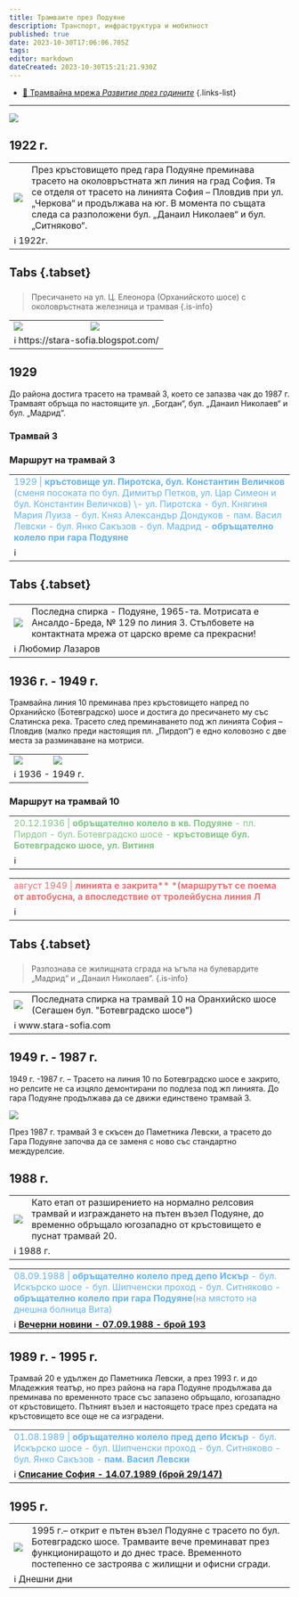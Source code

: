 ```yaml
---
title: Трамваите през Подуяне
description: Транспорт, инфраструктура и мобилност
published: true
date: 2023-10-30T17:06:06.705Z
tags: 
editor: markdown
dateCreated: 2023-10-30T15:21:21.930Z
---
```


- [:train: Трамвайна мрежа *Развитие през годините*](/infrastructure/tram-network)
{.links-list}
---

<img src="https://drive.google.com/uc?id=1tlPl3nfB0TGvm4EDfhCa78Sf6hSD_aDe">


## 1922 г.

<div class="table-responsive"><table style="width:100%"><tr>
<td><img src="https://drive.google.com/uc?id=1tdo4hvniPR-Ebuiceqt8pXyxbIBpjo5o"></td>
<td>През кръстовището пред гара Подуяне преминава трасето на околовръстната жп линия на град София. Тя се отделя от трасето на линията София – Пловдив при ул. „Черкова“ и продължава на юг. В момента по същата следа са разположени бул. „Данаил Николаев“ и бул. „Ситняково“.</tr>
  <td colspan=2 >ℹ️ <a href=""><b></b></a>1922г. </td></table></div>
  
  
  
  
## Tabs {.tabset}

### 
> Пресичането на ул. Ц. Елеонора (Орханийското шосе) с околовръстната железница и трамвая
{.is-info}


<div class="table-responsive"><table style="width:100%"><tr>
<td><img src="https://drive.google.com/uc?id=1hZElL2iDuq0PK-wTCiaz72B2WydU2otZ"></td>
<td><img src="https://drive.google.com/uc?id=1vRJ70A9KtH4-a_yEG07zFdc_sjguXoHH"></td></tr>
  <td colspan=2 >ℹ️ https://stara-sofia.blogspot.com/</td></table></div>

  


## 1929
До района достига трасето на трамвай 3, което се запазва чак до 1987 г. Трамваят обръща по настоящите ул. „Богдан“, бул. „Данаил Николаев“ и бул. „Мадрид“.



### Трамвай 3

### Маршрут на трамвай 3
<table style="width:100%"><tr><td><span style="color:#64B5F6">1929 | <b>кръстовище ул. Пиротска, бул. Константин Величков</b> (сменя посоката по бул. Димитър Петков, ул. Цар Симеон и бул. Константин Величков) \- ул. Пиротска - бул. Княгиня Мария Луиза - бул. Княз Александър Дондуков - пам. Васил Левски - бул. Янко Сакъзов - бул. Мадрид - <b>обръщателно колело при гара Подуяне</b></span></td></tr><tr><td>ℹ️ <b><a href=""></a></b></td></tr></table>



## Tabs {.tabset}

### 

<div class="table-responsive"><table style="width:100%"><tr>
<td><img src="https://drive.google.com/uc?id=1vDcw5OghleeNKvrqt-WTFcNWGGRvgaUj"></td>
<td>Последна спирка - Подуяне, 1965-та. Mотрисата е Ансалдо-Бреда, № 129 по линия 3.
Стълбовете на контактната мрежа от царско време са прекрасни!
</td></tr>
  <td colspan=2 >ℹ️ Любомир Лазаров</td></table></div>
  
  
 
## 1936 г. - 1949 г.
Трамвайна линия 10 преминава през кръстовището напред по Орханийско (Ботевградско) шосе и достига до пресичането му със Слатинска река. Трасето след преминаването под жп линията София – Пловдив (малко преди настоящия пл. „Пирдоп“) е едно коловозно с две места за разминаване на мотриси.

<div class="table-responsive"><table style="width:100%"><tr>
<td><img src="https://drive.google.com/uc?id=1ArOYVyPcG5h7ZAOEKHoYZhmPnDRRM6Cc"></td>
<td><img src="https://drive.google.com/uc?id=13JyKFxLBJPE0Vmhu_CRn2jUKFEfSidOa">
</tr>
  <td colspan=2 >ℹ️ <a href=""><b></b></a>1936 - 1949 г. </td></table></div>
  
  
### Маршрут на трамвай 10
<table style="width:100%"><tr><td><span style="color:#81C784">20.12.1936 |<b> обръщателно колело в кв. Подуяне</b> - пл. Пирдоп - бул. Ботевградско шосе - <b> кръстовище бул. Ботевградско шосе, ул. Витиня</b></span></td></tr><tr><td>ℹ️ <b><a href=""></a></b></td></tr></table>

<table style="width:100%"><tr><td><span style="color:#E57373">август 1949 |<b> линията е закрита** *(маршрутът се поема от автобусна, а впоследствие от тролейбусна линия Л</b></span></td></tr><tr><td>ℹ️ <b><a href=""></a></b></td></tr></table>

## Tabs {.tabset}

### 
> Разпознава се жилищната сграда на ъгъла на булевардите „Мадрид“ и „Данаил Николаев“.
{.is-info}


<div class="table-responsive"><table style="width:100%"><tr>
<td><img src="https://drive.google.com/uc?id=1D8RS0BqAN8ZsjVm4lUXyu0cKryoYW9qu"></td>
<td>Последната спирка на трамвай 10 на Оранхийско шосе
(Сегашен бул. "Ботевградско шосе")
</td></tr>
  <td colspan=2 >ℹ️ www.stara-sofia.com</td></table></div>
  
  
## 1949 г. - 1987 г.


1949 г. -1987 г. – Трасето на линия 10 по Ботевградско шосе е закрито, но релсите не са изцяло демонтирани по подлеза под жп линията. До гара Подуяне продължава да се движи единствено трамвай 3. 


<img src="https://drive.google.com/uc?id=1hloXbCfa8zXcNUIQd3wTSeagwf5H2Wi_">


През 1987 г. трамвай 3 е скъсен до Паметника Левски, а трасето до Гара Подуяне започва да се заменя с ново със стандартно междурелсие.


## 1988 г.

<div class="table-responsive"><table style="width:100%"><tr>
<td><img src="https://drive.google.com/uc?id=11zWdWQKMyS5l2c9dGK_lqUhKglOwZX-t"></td>
<td>Като етап от разширението на нормално релсовия трамвай и изграждането на пътен възел Подуяне, до временно обръщало югозападно от кръстовището е пуснат трамвай 20.</tr>
  <td colspan=2 >ℹ️ <a href=""><b></b></a>1988 г. </td></table></div>
  
  
  
  


<table style="width:100%"><tr><td><span style="color:#64B5F6">08.09.1988 |<b> обръщателно колело пред депо Искър</b> - бул. Искърско шосе - бул. Шипченски проход - бул. Ситняково -<b> обръщателно колело при гара Подуяне</b>(на мястото на днешна болница Вита)</span></td></tr><tr><td>ℹ️ <b><a href="http://trinmo.org/bg/literature/newspaper-articles/vecherni-novini/1988#h-07091988-%D0%B1%D1%80%D0%BE%D0%B9-193-%D0%BF%D1%80%D0%BE%D0%BC%D0%B5%D0%BD%D0%B8-%D0%B2-%D1%82%D1%80%D0%B0%D0%BD%D1%81%D0%BF%D0%BE%D1%80%D1%82%D0%B0">Вечерни новини - 07.09.1988 - брой 193</a></b></td></tr></table>

## 1989 г. - 1995 г.

Трамвай 20 е удължен до Паметника Левски, а през 1993 г. и до Младежкия театър, но през района на гара Подуяне продължава да преминава по временното трасе със запазено обръщало, югозападно от кръстовището. Пътният възел и настоящето трасе през средата на кръстовището все още не са изградени.

<table style="width:100%"><tr><td><span style="color:#64B5F6">01.08.1989 |<b> обръщателно колело пред депо Искър</b> - бул. Искърско шосе - бул. Шипченски проход - бул. Ситняково - бул. Янко Сакъзов -<b> пам. Васил Левски</b></span></td></tr><tr><td>ℹ️ <b><a href="http://trinmo.org/bg/literature/vecherni-novini-1989#h-14071989-%D0%B1%D1%80%D0%BE%D0%B9-29147-%D1%82%D1%80%D0%B0%D0%BC%D0%B2%D0%B0%D0%B9-no20-%D0%BF%D1%80%D0%B8%D0%B1%D0%BB%D0%B8%D0%B6%D0%B0%D0%B2%D0%B0-%D1%86%D0%B5%D0%BD%D1%82%D1%8A%D1%80%D0%B0">Списание София - 14.07.1989 (брой 29/147)</a></b></td></tr></table>


## 1995 г.
<div class="table-responsive"><table style="width:100%"><tr>
<td><img src="https://drive.google.com/uc?id=1LktW1uqakMGjWCg43jaQGihAv0zLmHBc"></td>
<td>1995 г.– открит е пътен възел Подуяне с трасето по бул. Ботевградско шосе. Трамваите вече преминават през функциониращото и до днес трасе. Временното постепенно се застроява с жилищни и офисни сгради.</tr>
  <td colspan=2 >ℹ️ <a href=""><b></b></a>Днешни дни</td></table></div>
  
  


